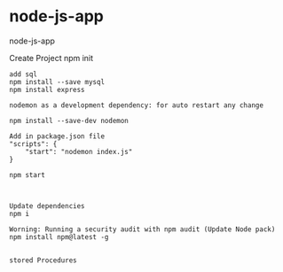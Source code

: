 # node-js-app
node-js-app


Create Project 
    npm init


    add sql
    npm install --save mysql
    npm install express

    nodemon as a development dependency: for auto restart any change

    npm install --save-dev nodemon
  
    Add in package.json file
    "scripts": {
        "start": "nodemon index.js"
    }

    npm start



    Update dependencies
    npm i

    Worning: Running a security audit with npm audit (Update Node pack)
    npm install npm@latest -g


    stored Procedures

